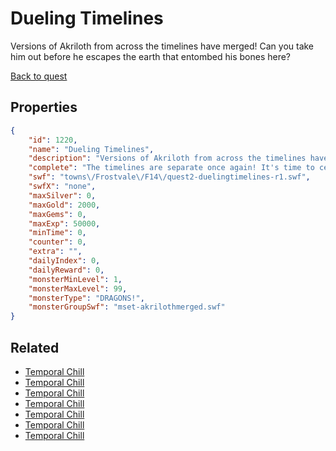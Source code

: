 # Dueling Timelines

Versions of Akriloth from across the timelines have merged! Can you take him out before he escapes the earth that entombed his bones here?

[Back to quest](../quests.md)

## Properties

```json
{
    "id": 1220,
    "name": "Dueling Timelines",
    "description": "Versions of Akriloth from across the timelines have merged! Can you take him out before he escapes the earth that entombed his bones here?",
    "complete": "The timelines are separate once again! It's time to celebrate in Frostvale!",
    "swf": "towns\/Frostvale\/F14\/quest2-duelingtimelines-r1.swf",
    "swfX": "none",
    "maxSilver": 0,
    "maxGold": 2000,
    "maxGems": 0,
    "maxExp": 50000,
    "minTime": 0,
    "counter": 0,
    "extra": "",
    "dailyIndex": 0,
    "dailyReward": 0,
    "monsterMinLevel": 1,
    "monsterMaxLevel": 99,
    "monsterType": "DRAGONS!",
    "monsterGroupSwf": "mset-akrilothmerged.swf"
}
```

## Related

- [Temporal Chill](../items/13287-temporal-chill.md)
- [Temporal Chill](../items/13288-temporal-chill.md)
- [Temporal Chill](../items/13289-temporal-chill.md)
- [Temporal Chill](../items/13290-temporal-chill.md)
- [Temporal Chill](../items/13291-temporal-chill.md)
- [Temporal Chill](../items/13292-temporal-chill.md)
- [Temporal Chill](../items/13293-temporal-chill.md)

